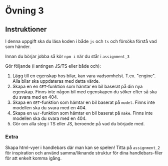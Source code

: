 # Övning 3

## Instruktioner

I denna uppgift ska du läsa koden i både `js` och `ts` och försöka förstå vad som händer.

Innan du börjar jobba så kör `npm i` när du står i `assignment_3`

Gör följande (i antingen JS/TS eller både och):

1. Lägg till en egenskap hos bilar, kan vara vadsomhelst. T.ex. "engine". Alla bilar ska uppdateras med detta värde.
2. Skapa en en `GET`-funktion som hämtar en bil baserat på din nya egenskap. Finns inte någon bil med egenskapen du söker efter så ska du svara med en 404.
3. Skapa en `GET`-funktion som hämtar en bil baserat på `model`. Finns inte modellen ska du svara med en 404.
4. Skapa en `GET`-funktion som hämtar en bil baserat på `make`. Finns inte modellen ska du svara med en 404.
5. Gör om alla steg i TS eller JS, beroende på vad du började med.

### Extra

Skapa html-vyer i handlebars där man kan se spelen! Titta på `assignment_2` för inspiration och använd samma/liknande struktur för dina handlebars-filer för att enkelt komma igång.



